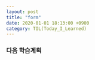 ```yaml
---
layout: post
title: "form"
date: 2020-01-01 18:13:00 +0900
category: TIL(Today_I_Learned)
---
```

### 다음 학습계획